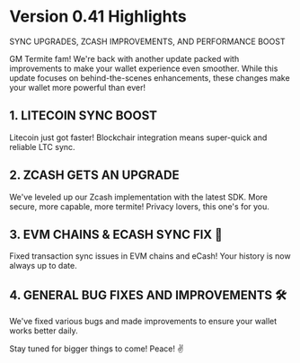 # Version 0.41 Highlights

SYNC UPGRADES, ZCASH IMPROVEMENTS, AND PERFORMANCE BOOST

GM Termite fam! We're back with another update packed with improvements to make your wallet experience even smoother. While this update focuses on behind-the-scenes enhancements, these changes make your wallet more powerful than ever!

## 1. LITECOIN SYNC BOOST
Litecoin just got faster! Blockchair integration means super-quick and reliable LTC sync.

## 2. ZCASH GETS AN UPGRADE
We've leveled up our Zcash implementation with the latest SDK. More secure, more capable, more termite! Privacy lovers, this one's for you.

## 3. EVM CHAINS & ECASH SYNC FIX 🔧
Fixed transaction sync issues in EVM chains and eCash! Your history is now always up to date.

## 4. GENERAL BUG FIXES AND IMPROVEMENTS 🛠️
We've fixed various bugs and made improvements to ensure your wallet works better daily.

Stay tuned for bigger things to come! Peace! ✌️